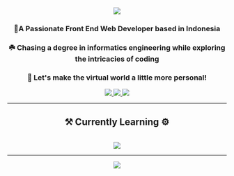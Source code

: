 <h1 align="center">
 <img src="https://readme-typing-svg.herokuapp.com/?font=Poppins&size=35&center=true&vCenter=true&width=500&height=70&duration=5000&lines=Hi+There!+👋;+I'm+Rakha+Djauhari!;" />
</h1>

<h3 align="center">🔖A Passionate Front End Web Developer based in Indonesia</h3>

<div align="center">
<h3>☘️ Chasing a degree in informatics engineering while exploring the intricacies of coding</h3>
</div>

<div align="center">
<h3>🚀 Let's make the virtual world a little more personal!</h3>
 
<a href="mailto:pedro.sales.rakha2728@gmail.com">
 <img src="https://img.shields.io/badge/Gmail-333333?style=for-the-badge&logo=gmail&logoColor=red" />
</a>
  
<a href="https://www.linkedin.com/in/muhammad-rakha-djauhari/">
 <img src="https://img.shields.io/badge/LinkedIn-0A66C2?style=for-the-badge&logo=linkedin&logoColor=white"/>
</a>
  
<a href="https://www.instagram.com/avergons"/>
 <img src="https://img.shields.io/badge/Instagram-E4405F?style=for-the-badge&logo=instagram&logoColor=white"/> 
</a>
</div>

 <hr/>

<h2 align="center">⚒️ Currently Learning ⚙️</h2>
<br/>
<div align="center">
 <img src="https://skillicons.dev/icons?i=html,css,bootstrap,javascript,python,react,nodejs,vuejs,express,mysql,mongodb" />
</div>

<hr/>

<div align="center">
<a href="https://github.com/piyushsuthar/github-readme-quotes">
<img src="https://quotes-github-readme.vercel.app/api?type=horizontal&theme=catppuccin_frappe&quote=Creativity%20solves%20everything%20&author=Me">
</a>
</div>
